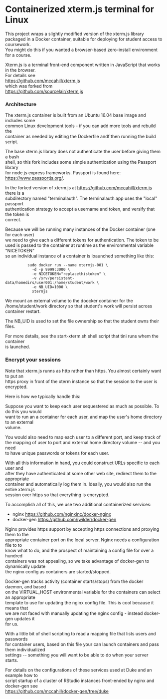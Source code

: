 # Containerized xterm.js terminal for Linux


This project wraps a slightly modified version of the xterm.js library  
packaged in a Docker container, suitable for deploying for student access to coursework.  
You might do this if you wanted a browser-based zero-install environment for a course.  

Xterm.js is a terminal front-end component written in JavaScript that works in the browser.  
For details see   
  https://github.com/mccahill/xterm.js   
which was forked from   
  https://github.com/sourcelair/xterm.js   


### Architecture

The xterm.js container is built from an Ubuntu 16.04 base image and includes some  
common Linux development tools - if you can add more tools and rebuild the  
container as needed by editing the Dockerfile andf then running the build script.  

The base xterm.js library does not authenticate the user before giving them a bash  
shell, so this fork includes some simple authentication using the Passport library  
for node.js express frameworks. Passport is found here: https://www.passportjs.org/.  

In the forked version of xterm.js at https://github.com/mccahill/xterm.js there is a  
subdirectory named "terminalauth". The terminalauth app uses the "local" passport  
authentication strategy to accept a username and token, and versify that the token is  
correct.

Because we will be running many instances of the Docker container (one for each user)  
we need to give each a different tokens for authentication. The token to be  
used is passed to the container at runtime as the environmental variable "NICETOKEN"  
so an individual instance of a container is loaunched something like this:  

```
          sudo docker run --name xtermjs-001 \
            -d -p 9999:3000 \
            -e NICETOKEN="replacethistoken" \
            -v /srv/persistent-data/homedirs/user001:/home/student/work \
            -e NB_UID=1000 \
            xtermjs 
```

We mount an external volume to the doocker container for the /home/student/work 
directory so that student's work will persist across container restart.  

The NB_UID is used to set the file ownership so that the student owns their files.  

For more details, see the start-xterm.sh shell script that tini runs whem the container  
is launched.


### Encrypt your sessions


Note that xterm.js runns as http rather than https. You almost certainly want to put an  
https proxy in front of the xterm instance so that the session to the user is encrypted.  

Here is how we typically handle this:

Suppose you want to keep each user sequestered as much as possible. To do this you would  
want to run an a container for each user, and map the user's home directory to an external  
volume. 

You would also need to map each user to a different port, and keep track of  
the mapping of user to port and external home directory volume -- and you need  
to have unique passwords or tokens for each user.

With all this information in hand, you could construct URLs specific to each user and  
after they have authenticated at some other web site, redirect them to the appropriate  
container and automatically log them in. Ideally, you would also run the entire xterm.js   
session over https so that everything is encrypted.

To accomplish all of this, we use two additional containerized services:  
- nginx https://github.com/nginxinc/docker-nginx  
- docker-gen https://github.com/jwilder/docker-gen  

Nginx provides https support by accepting https connections and proxying them to the  
appropriate container port on the local server. Nginx needs a configuration file to to  
know what to do, and the prospect of maintaining a config file for over a hundred  
containers was not appealing, so we take advantage of docker-gen to dynamically update  
the nginx config  as containers are started/stopped.  

Docker-gen tracks activity (container starts/stops) from the docker daemon, and based  
on the VIRTUAL_HOST environmental variable for the containers can select an appropriate  
template to use for updating the nginx config file. This is cool because it means that  
we are not faced with manually updating the nginx config - instead docker-gen updates it  
for us.  

With a little bit of shell scripting to read a mapping file that lists users and passwords  
for container users, based on this file your can launch containers and pass them individualized  
settings -- something you will want to be able to do when your server starts. 

For details on the configurations of these services used at Duke and an example how to  
script startup of a cluster of RStudio instances front-ended by nginx and docker-gen see  
https://github.com/mccahill/docker-gen/tree/duke





